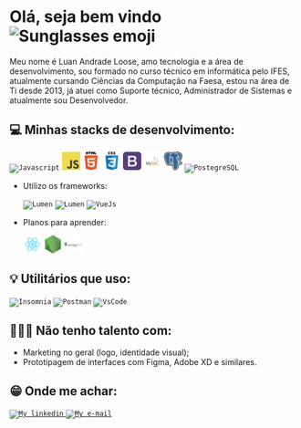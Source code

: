 # Olá, seja bem vindo <img width="30" src="https://emojis.slackmojis.com/emojis/images/1531849430/4246/blob-sunglasses.gif?1531849430" alt="Sunglasses emoji" />

Meu nome é Luan Andrade Loose, amo tecnologia e a área de desenvolvimento, sou formado no curso técnico em informática pelo IFES, atualmente cursando Ciências da Computação na Faesa, estou na área de Ti desde 2013, já atuei como Suporte técnico, Administrador de Sistemas e  atualmente sou Desenvolvedor.


## 💻 Minhas stacks de desenvolvimento:

<code><img height="32" src="https://www.flaticon.com/svg/static/icons/svg/919/919830.svg" alt="Javascript"/></code>
<code><img height="32" src="https://raw.githubusercontent.com/github/explore/80688e429a7d4ef2fca1e82350fe8e3517d3494d/topics/javascript/javascript.png" alt="Javascript"/></code>
<code><img height="32" src="https://raw.githubusercontent.com/github/explore/80688e429a7d4ef2fca1e82350fe8e3517d3494d/topics/html/html.png" alt="HTML5"/></code>
<code><img height="32" src="https://raw.githubusercontent.com/github/explore/80688e429a7d4ef2fca1e82350fe8e3517d3494d/topics/css/css.png" alt="CSS"/></code>
<code><img height="32" src="https://raw.githubusercontent.com/github/explore/80688e429a7d4ef2fca1e82350fe8e3517d3494d/topics/bootstrap/bootstrap.png" alt="Bootstrap"/></code>
<code><img height="32" src="https://raw.githubusercontent.com/github/explore/80688e429a7d4ef2fca1e82350fe8e3517d3494d/topics/mysql/mysql.png" alt="MySQL"/></code>
<code><img height="32" src="https://raw.githubusercontent.com/github/explore/80688e429a7d4ef2fca1e82350fe8e3517d3494d/topics/postgresql/postgresql.png" alt="PostegreSQL"/></code>
<code><img height="32" src="https://cdn.worldvectorlogo.com/logos/docker.svg" alt="PostegreSQL"/></code>

* Utilizo os frameworks:

   <code><img height="32" src="https://cdn4.iconfinder.com/data/icons/logos-3/256/laravel-512.png" alt="Lumen"/></code>
<code><img height="32" src="https://cdn.worldvectorlogo.com/logos/lumen-1.svg" alt="Lumen"/></code>
<code><img height="32" src="https://vuejs.org/images/logo.png" alt="VueJs"/></code>

* Planos para aprender:

   <code><img height="32" src="https://raw.githubusercontent.com/github/explore/80688e429a7d4ef2fca1e82350fe8e3517d3494d/topics/react/react.png" alt="React"/></code>
<code><img height="32" src="https://raw.githubusercontent.com/github/explore/80688e429a7d4ef2fca1e82350fe8e3517d3494d/topics/nodejs/nodejs.png" alt="Nodejs"/></code>
<code><img height="32" src="https://raw.githubusercontent.com/github/explore/80688e429a7d4ef2fca1e82350fe8e3517d3494d/topics/mongodb/mongodb.png" alt="MongoDB"/></code>


## 💡 Utilitários que uso:

<code><img height="32" src="https://dashboard.snapcraft.io/site_media/appmedia/2018/04/twitter-card-icon.png" alt="Insomnia"/></code>
<code><img height="32" src="https://user-images.githubusercontent.com/2676579/34940598-17cc20f0-f9be-11e7-8c6d-f0190d502d64.png" alt="Postman"/></code>
<code><img height="32" src="https://www.flaticon.com/svg/static/icons/svg/906/906324.svg" alt="VsCode"/></code>



## 🤦🏻‍♂️ Não tenho talento com:
 - Marketing no geral (logo, identidade visual);
 - Prototipagem de interfaces com Figma, Adobe XD e similares.
 ##
 
 
 ## 😁 Onde me achar:


<a href="https://www.linkedin.com/in/luanloose/">
  <code><img alt="My linkedin" width="30" src="https://www.flaticon.com/svg/static/icons/svg/174/174857.svg" /></code>
</a>

<a href="mailto:luanloose4.0@gmail.com">
  <code><img alt="My e-mail" width="30" src="https://www.flaticon.com/svg/static/icons/svg/732/732200.svg" /></code>
</a>



